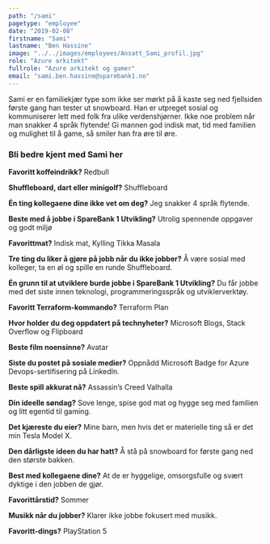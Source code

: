 ```yaml
---
path: "/sami"
pagetype: "employee"
date: "2019-02-08"
firstname: "Sami"
lastname: "Ben Hassine"
image: "../../images/employees/Ansatt_Sami_profil.jpg"
role: "Azure arkitekt"
fullrole: "Azure arkitekt og gamer"
email: "sami.ben.hassine@sparebank1.no"
---
```


Sami er en familiekjær type som ikke ser mørkt på å kaste seg ned fjellsiden første gang han tester ut snowboard. Han er utpreget sosial og kommuniserer lett med folk fra ulike verdenshjørner. Ikke noe problem når man snakker 4 språk flytende! Gi mannen god indisk mat, tid med familien og mulighet til å game, så smiler han fra øre til øre.

### Bli bedre kjent med Sami her

<div class="info-content__questions">

**Favoritt koffeindrikk?**
Redbull

**Shuffleboard, dart eller minigolf?**
Shuffleboard

**Én ting kollegaene dine ikke vet om deg?**
Jeg snakker 4 språk flytende.

**Beste med å jobbe i SpareBank 1 Utvikling?**
Utrolig spennende oppgaver og godt miljø

**Favorittmat?**
Indisk mat, Kylling Tikka Masala

**Tre ting du liker å gjøre på jobb når du ikke jobber?**
Å være sosial med kolleger, ta en øl og spille en runde Shuffleboard.

**Én grunn til at utviklere burde jobbe i SpareBank 1 Utvikling?**
Du får jobbe med det siste innen teknologi, programmeringsspråk og utviklerverktøy.

**Favoritt Terraform-kommando?**
Terraform Plan

**Hvor holder du deg oppdatert på technyheter?**
Microsoft Blogs, Stack Overflow og Flipboard

**Beste film noensinne?**
Avatar

**Siste du postet på sosiale medier?**
Oppnådd Microsoft Badge for Azure Devops-sertifisering på LinkedIn.

**Beste spill akkurat nå?**
Assassin’s Creed Valhalla

**Din ideelle søndag?**
Sove lenge, spise god mat og hygge seg med familien og litt egentid til gaming.

**Det kjæreste du eier?**
Mine barn, men hvis det er materielle ting så er det min Tesla Model X.

**Den dårligste ideen du har hatt?**
Å stå på snowboard for første gang ned den største bakken.

**Best med kollegaene dine?**
At de er hyggelige, omsorgsfulle og svært dyktige i den jobben de gjør.

**Favorittårstid?**
Sommer

**Musikk når du jobber?**
Klarer ikke jobbe fokusert med musikk.

**Favoritt-dings?**
PlayStation 5

</div>